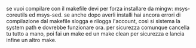 se vuoi compilare con il makefile devi per forza installare da mingw: msys-coreutils ed msys-sed.
se anche dopo averli installi hai ancora errori di compilazione dal makefile slogga e rilogga l'account, così si sistema la system path e dovrebbe funzionare ora.
per sicurezza comunque cancella tu tutto a mano, poi fai un make ed un make clean per sicurezza e lancia infine un altro make.